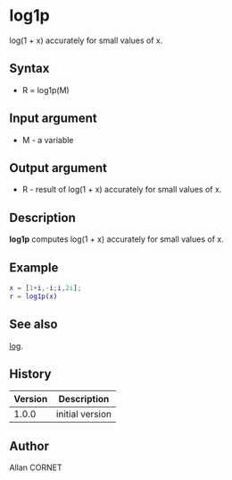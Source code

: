 # log1p

log(1 + x) accurately for small values of x.

## Syntax

- R = log1p(M)

## Input argument

- M - a variable

## Output argument

- R - result of log(1 + x) accurately for small values of x.

## Description

  <p><b>log1p</b> computes log(1 + x) accurately for small values of x.</p>

## Example

```matlab
x = [1+i,-i;i,2i];
r = log1p(x)
```

## See also

[log](log.md).

## History

| Version | Description     |
| ------- | --------------- |
| 1.0.0   | initial version |

## Author

Allan CORNET
